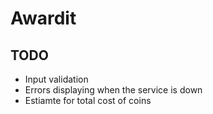 # Awardit

## TODO
- Input validation
- Errors displaying when the service is down 
- Estiamte for total cost of coins